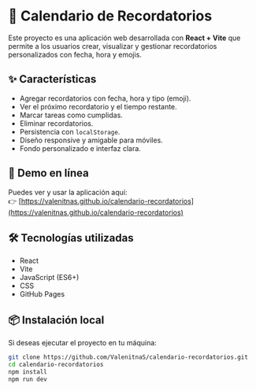 # 📅 Calendario de Recordatorios

Este proyecto es una aplicación web desarrollada con **React + Vite** que permite a los usuarios crear, visualizar y gestionar recordatorios personalizados con fecha, hora y emojis.

## ✨ Características

- Agregar recordatorios con fecha, hora y tipo (emoji).
- Ver el próximo recordatorio y el tiempo restante.
- Marcar tareas como cumplidas.
- Eliminar recordatorios.
- Persistencia con `localStorage`.
- Diseño responsive y amigable para móviles.
- Fondo personalizado e interfaz clara.

## 🚀 Demo en línea

Puedes ver y usar la aplicación aquí:  
👉 [https://valenitnas.github.io/calendario-recordatorios](https://valenitnas.github.io/calendario-recordatorios)

## 🛠 Tecnologías utilizadas

- React
- Vite
- JavaScript (ES6+)
- CSS
- GitHub Pages

## 📦 Instalación local

Si deseas ejecutar el proyecto en tu máquina:

```bash
git clone https://github.com/ValenitnaS/calendario-recordatorios.git
cd calendario-recordatorios
npm install
npm run dev
